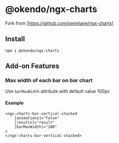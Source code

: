 # @okendo/ngx-charts

Fork from [https://github.com/swimlane/ngx-charts]

## Install

`npm i @okendo/ngx-charts`

## Add-on Features

### Max width of each bar on bar chart

Use `barMaxWidth` attribute with default value 100px

#### Example

```angular
<ngx-charts-bar-vertical-stacked
    [animations]="false"
    [results]="result"
    [barMaxWidth]="100"
>
</ngx-charts-bar-vertical-stacked>
```
